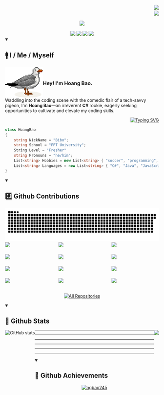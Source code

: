 <!-- Introduction -->
<p align="right">
  <a href="https://github.com/ngbao245?tab=repositories"><img src="https://komarev.com/ghpvc/?username=ngbao245&style=for-the-badge&base=1000&color=AE82CE"></a>
    </br>
  <a href="https://github.com/login?return_to=https%3A%2F%2Fgithub.com%2Fngbao245">
    <img src="https://img.shields.io/github/followers/ngbao245?label=follow&style=for-the-badge&logo=github">
  </a>
</p>

<p align="center">
    <a href="https://github.com/ngbao245?tab=repositories"><img src="https://readme-typing-svg.herokuapp.com/?font=Righteous&size=40&color=AE82CE&center=true&vCenter=true&width=500&height=70&duration=3000&lines=Hi+There!;+I'm+BaoBiBo!;" /></a>
</p>

<div align="center"> 
  <a href="mailto:ng.hoangbao03@gmail.com">
    <img src="https://img.shields.io/badge/Gmail-FEBB03?color=AAAAAA&style=for-the-badge&logo=gmail&logoColor=red"/></a>
  <a href="https://www.linkedin.com/in/ngbao2405/" target="_blank" rel="noopener noreferrer">
    <img src="https://img.shields.io/badge/LinkedIn-0077B5?style=for-the-badge&logo=linkedin&logoColor=white"/></a>
  <a href="https://drive.google.com/file/d/1nqR6-4UMPvzpL15iMXeVUiQb3rM2mq3H/view?usp=drive_link" target="_blank" rel="noopener noreferrer">
     <img src="https://img.shields.io/badge/Resume-FF5722?style=for-the-badge&logo=todoist&logoColor=white"/></a>
  <a href="https://www.instagram.com/ng_bao245/" target="_blank" rel="noopener noreferrer">
    <img src="https://img.shields.io/badge/Instagram-333333?color=FC0063&style=for-the-badge&logo=instagram&logoColor=white"/></a>
</div>

<details open>
  <summary><h2>🚹 I / Me / Myself</h2></summary>
  
<div style="display: flex; align-items: center;">
  <img align="left" src="https://github.com/ngbao245/ngbao245/blob/main/images/pigeon3.png" width="auto" height="100">
  <h3 align="left">Hey! I'm Hoang Bao.</h3>
</div>
Waddling into the coding scene with the comedic flair of a tech-savvy pigeon, I'm <b>Hoang Bao</b>—an irreverent <b>C#</b> rookie, eagerly seeking opportunities to cultivate and elevate my coding skills.

<br>

<!-- 
- I am a programming rookie.
- I like to use a variety of productivity software to boost up my efficiency.
- I like C#, and I used to dream of being a game developer.
- But reality has left me with no time to learn, so I started with web development.
- I'm intrigued by exploring and experimenting with unfamiliar technologies.
-->
</details>

<p align="right">
<a href="https://github.com/ngbao245?tab=repositories"><img src="https://readme-typing-svg.herokuapp.com?font=ui-monospace%2C+SFMono-Regular%2C+%22SF+Mono%22%2C+Menlo%2C+Consolas%2C+%22Liberation+Mono%22%2C+monospace&size=15&duration=0.000000000000000000000001&pause=0.0000000000000000001&color=AE82CE&repeat=false&vCenter=true&multiline=true&random=false&width=720&height=110&lines=&#x2022;+I+am+a+programming+rookie.;&#x2022;+I+like+to+use+a+variety+of+productivity+software+to+boost+up+my+efficiency.;&#x2022;+I+like+C%23%2C+and+I+used+to+dream+of+being+a+game+developer.;&#x2022;+But+reality+has+left+me+with+no+time+to+learn%2C+so+I+started+with+web+development.;&#x2022;+I'm+intrigued+by+exploring+and+experimenting+with+unfamiliar+technologies." alt="Typing SVG" /></a>
</p>

```csharp
class HoangBao
{
    string NickName = "Bibo";
    string School = "FPT University";
    String Level = "Fresher"
    string Pronouns = "he/him";
    List<string> Hobbies = new List<string> { "soccer", "programming", "music", "travel" };
    List<string> Languages = new List<string> { "C#", "Java", "JavaScript", "TypeScript" };
}
```
<details open>
  <summary><h2>#️⃣ Github Contributions</h2></summary>
    <a href="https://github.com/ngbao245?tab=repositories">
      <img src="https://raw.githubusercontent.com/ngbao245/ngbao245/output/github-contribution-grid-snake-dark.svg" alt="Snake Gif">
    </a>

<div style="display: grid; grid-template-columns: repeat(3, 1fr); gap: 20px;">
  <!-- opslink -->
    <a href="https://github.com/ngbao245/pizza-service-capstone"><img width="278" src="https://denvercoder1-github-readme-stats.vercel.app/api/pin/?username=ngbao245&repo=pizza-service-capstone&theme=material-palenight&bg_color=1F222E&title_color=AE82CE&hide_border=true&show_description=false&show_icons=false"/></a>
  <!-- koi-farm-frontend -->
      <a href="https://github.com/ngbao245/koi-farm-frontend"><img width="278" src="https://denvercoder1-github-readme-stats.vercel.app/api/pin/?username=ngbao245&repo=koi-farm-frontend&theme=material-palenight&bg_color=1F222E&title_color=AE82CE&hide_border=true&show_description=false&show_icons=false"/></a>
  <!-- koi-farm-backend -->
      <a href="https://github.com/ngbao245/koi-farm-backend"><img width="278" src="https://denvercoder1-github-readme-stats.vercel.app/api/pin/?username=ngbao245&repo=koi-farm-backend&theme=material-palenight&bg_color=1F222E&title_color=AE82CE&hide_border=true&show_description=false&show_icons=false"/></a>
    <!-- bird-store-android -->
      <a href="https://github.com/ngbao245/bird-store-android"><img width="278" src="https://denvercoder1-github-readme-stats.vercel.app/api/pin/?username=ngbao245&repo=bird-store-android&theme=material-palenight&bg_color=1F222E&title_color=AE82CE&hide_border=true&show_description=false&show_icons=false"/></a>
  <!-- dotnetCore -->
      <a href="https://github.com/ngbao245/dot-net-core-web-api"><img width="278" src="https://denvercoder1-github-readme-stats.vercel.app/api/pin/?username=ngbao245&repo=dot-net-core-web-api&theme=material-palenight&bg_color=1F222E&title_color=AE82CE&hide_border=true&show_description=false&show_icons=false"/></a>
  <!-- TaskManagement -->
      <a href="https://github.com/ngbao245/task-management-application"><img width="278" src="https://denvercoder1-github-readme-stats.vercel.app/api/pin/?username=ngbao245&repo=task-management-application&theme=material-palenight&bg_color=1F222E&title_color=AE82CE&hide_border=true&show_description=false&show_icons=false"/></a>
  <!-- StudentManagement -->
      <a href="https://github.com/ngbao245/student-management-console"><img width="278" src="https://denvercoder1-github-readme-stats.vercel.app/api/pin/?username=ngbao245&repo=student-management-console&theme=material-palenight&bg_color=1F222E&title_color=AE82CE&hide_border=true&show_description=false&show_icons=false"/></a>
  <!-- LeetCode -->
      <a href="https://github.com/ngbao245/leetcode"><img width="278" src="https://denvercoder1-github-readme-stats.vercel.app/api/pin/?username=ngbao245&repo=leetcode&theme=material-palenight&bg_color=1F222E&title_color=AE82CE&hide_border=true&show_description=false&show_icons=false"/></a>
  <!-- Loop -->
      <a href="https://github.com/ngbao245/loop-horror-game"><img width="278" src="https://denvercoder1-github-readme-stats.vercel.app/api/pin/?username=ngbao245&repo=loop-horror-game&theme=material-palenight&bg_color=1F222E&title_color=AE82CE&hide_border=true&show_description=false&show_icons=false"/></a>
      <!-- prm392 -->
      <a href="https://github.com/ngbao245/prm392"><img width="278" src="https://denvercoder1-github-readme-stats.vercel.app/api/pin/?username=ngbao245&repo=prm392&theme=material-palenight&bg_color=1F222E&title_color=AE82CE&hide_border=true&show_description=false&show_icons=false"/></a>
    <!-- prn231 -->
      <a href="https://github.com/ngbao245/prn231"><img width="278" src="https://denvercoder1-github-readme-stats.vercel.app/api/pin/?username=ngbao245&repo=prn231&theme=material-palenight&bg_color=1F222E&title_color=AE82CE&hide_border=true&show_description=false&show_icons=false"/></a>
    <!-- Photo_Booth_AI_Detect -->
      <a href="https://github.com/ngbao245/photo-booth-ai-detect"><img width="278" src="https://denvercoder1-github-readme-stats.vercel.app/api/pin/?username=ngbao245&repo=photo-booth-ai-detect&theme=material-palenight&bg_color=1F222E&title_color=AE82CE&hide_border=true&show_description=false&show_icons=false"/></a>


</div>
   
<br>
  <p align="center">
    <a href="https://github.com/ngbao245?tab=repositories"><img alt="All Repositories" title="All Repositories" src="https://custom-icon-badges.demolab.com/badge/-Click%20Here%20For%20All%20My%20Repos-1F222E?style=for-the-badge&logoColor=white&logo=repo"/></a>
  </p>
</details>

<details open>
  <summary><h2>📶 Github Stats</h2></summary>
  <a href="https://github.com/ngbao245?tab=repositories">
    <img height="180" align="left" src="https://github-readme-stats.vercel.app/api?username=ngbao245&theme=material-palenight&show_icons=true" alt="GitHub stats"></a>
  <a href="https://github.com/ngbao245?tab=repositories">
    <img height="180" align="right" src="https://github-readme-stats.vercel.app/api/top-langs/?username=ngbao245&theme=material-palenight&layout=compact&langs_count=5"></a>

---
---
---
---
---
---
</details>

<details open>
  <summary><h2>💎 Github Achievements</h2></summary>
    <p align="center">
      <a href="https://github.com/ngbao245?tab=repositories">
      <img src="https://github-profile-trophy.vercel.app/?username=ngbao245&no-frame=true&no-bg=false&row=1&column=-1&rank=SSS,SS,S,AAA,AA,A,B,C,SECRET&theme=nord" alt="ngbao245" /></a>
    </p>
</details>  
